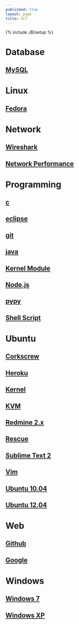 ```yaml
---
published: true
layout: page
title: ICT
---
```


{% include JB/setup %}

# Database

## [MySQL](/database/mysql)

# Linux

## [Fedora](/linux/fedora)

# Network

## [Wireshark](/network/wireshark)
## [Network Performance](/network/performance)

# Programming

## [c](/programming/c)
## [eclipse](/programming/eclipse)
## [git](/programming/git)
## [java](/programming/java)
## [Kernel Module](/programming/kernel-module)
## [Node.js](/programming/nodejs)
## [pypy](/programming/pypy)
## [Shell Script](/programming/shell-script)

# Ubuntu

## [Corkscrew](/ubuntu/corkscrew)
## [Heroku](/ubuntu/heroku)
## [Kernel](/ubuntu/kernel)
## [KVM](/ubuntu/kvm)
## [Redmine 2.x](/ubuntu/redmine)
## [Rescue](/ubuntu/rescue)
## [Sublime Text 2](/ubuntu/sublime-text)
## [Vim](/ubuntu/vim)
## [Ubuntu 10.04](/ubuntu/ubuntu-10.04)
## [Ubuntu 12.04](/ubuntu/ubuntu-12.04)

# Web

## [Github](/web/github)
## [Google](/web/google)

# Windows

## [Windows 7](/windows/win7)
## [Windows XP](/windows/winxp)